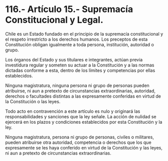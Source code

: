 # 116.- Artículo 15.- Supremacía Constitucional y Legal.

Chile es un Estado fundado en el principio de la supremacía constitucional y el respeto irrestricto a los derechos humanos. Los preceptos de esta Constitución obligan igualmente a toda persona, institución, autoridad o grupo.&#x20;

Los órganos del Estado y sus titulares e integrantes, actúan previa investidura regular y someten su actuar a la Constitución y a las normas dictadas conforme a esta, dentro de los límites y competencias por ellas establecidos.&#x20;

Ninguna magistratura, ninguna persona ni grupo de personas pueden atribuirse, ni aun a pretexto de circunstancias extraordinarias, autoridad, derechos o facultades distintas a las expresamente conferidas en virtud de la Constitución o las leyes.&#x20;

Todo acto en contravención a este artículo es nulo y originará las responsabilidades y sanciones que la ley señale. La acción de nulidad se ejercerá en los plazos y condiciones establecidos por esta Constitución y la ley.&#x20;

Ninguna magistratura, persona ni grupo de personas, civiles o militares, pueden atribuirse otra autoridad, competencia o derechos que los que expresamente se les haya conferido en virtud de la Constitución y las leyes, ni aun a pretexto de circunstancias extraordinarias.
